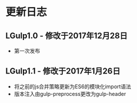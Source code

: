 # 更新日志

## LGulp1.0 - 修改于2017年12月28日
* 第一次发布
## LGulp1.1 - 修改于2017年1月26日
* 将之前的js合并策略更新为ES6的模块化import语法
* 版本注入由gulp-preprocess更改为gulp-header
